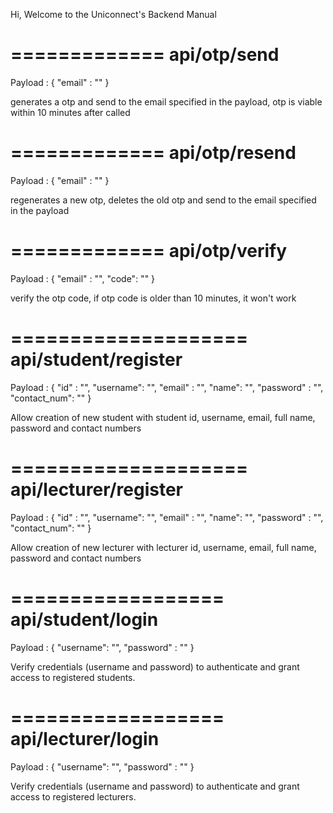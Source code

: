 Hi, Welcome to the Uniconnect's Backend Manual

=============
api/otp/send
=============

Payload :
{
	"email" : ""
}

generates a otp and send to the email specified in the payload, otp is viable within 10 minutes after called


=============
api/otp/resend
=============

Payload :
{
	"email" : ""
}

regenerates a new otp, deletes the old otp and send to the email specified in the payload


=============
api/otp/verify
=============

Payload :
{
	"email" : "",
	"code": ""
}

verify the otp code, if otp code is older than 10 minutes, it won't work


====================
api/student/register
====================

Payload :
{
	"id" : "",
	"username": "",
	"email" : "",
	"name": "",
	"password" : "",
	"contact_num": ""
}

Allow creation of new student with student id, username, email, full name, password and contact numbers


====================
api/lecturer/register
====================

Payload :
{
	"id" : "",
	"username": "",
	"email" : "",
	"name": "",
	"password" : "",
	"contact_num": ""
}

Allow creation of new lecturer with lecturer id, username, email, full name, password and contact numbers


==================
api/student/login
==================

Payload :
{
	"username": "",
	"password" : ""
}

Verify credentials (username and password) to authenticate and grant access to registered students.


==================
api/lecturer/login
==================

Payload :
{
	"username": "",
	"password" : ""
}

Verify credentials (username and password) to authenticate and grant access to registered lecturers.